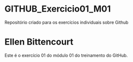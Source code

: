# GITHUB_Exercicio01_M01
Repositório criado para os exercícios individuais sobre Github
# Ellen Bittencourt
Este é o exercício 01 do módulo 01 do treinamento do GitHub. 

